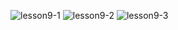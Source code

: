 ![lesson9-1](https://user-images.githubusercontent.com/76208848/181914068-245ebe37-4822-4d27-b850-94eea11f0be2.png)
![lesson9-2](https://user-images.githubusercontent.com/76208848/181914070-f964b7aa-2335-4abe-9fea-f43cb2a67b3f.png)
![lesson9-3](https://user-images.githubusercontent.com/76208848/181914072-8b15c0a4-26c4-4408-a14c-d4962d2039b9.png)
